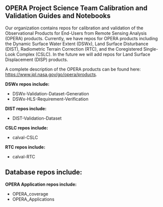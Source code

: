 ## OPERA Project Science Team Calibration and Validation Guides and Notebooks

Our organization contains repos for calibration and validation of the Observational Products for End-Users from Remote Sensing Analysis (OPERA) products. Currently, we have repos for OPERA products including the Dynamic Surface Water Extent (DSWx), Land Surface Disturbance (DIST), Radiometric Terrain Correction (RTC), and the Coregistered Single-Look Complex (CSLC). In the future we will add repos for Land Surface Displacement (DISP) products.

A complete description of the OPERA products can be found here: https://www.jpl.nasa.gov/go/opera/products. 

**DSWx repos include:**
- DSWx-Validation-Dataset-Generation  
- DSWx-HLS-Requirement-Verification 

**DIST repos include:**
- DIST-Validation-Dataset

**CSLC repos include:**
- calval-CSLC

**RTC repos include:**
- calval-RTC

**Database repos include:**
- 

**OPERA Application repos include:**
- OPERA_coverage
- OPERA_Applications 


<!--

**Here are some ideas to get you started:**

🙋‍♀️ A short introduction - what is your organization all about?
🌈 Contribution guidelines - how can the community get involved?
👩‍💻 Useful resources - where can the community find your docs? Is there anything else the community should know?
🍿 Fun facts - what does your team eat for breakfast?
🧙 Remember, you can do mighty things with the power of [Markdown](https://docs.github.com/github/writing-on-github/getting-started-with-writing-and-formatting-on-github/basic-writing-and-formatting-syntax)
-->
